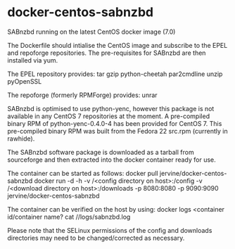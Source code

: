 # docker-centos-sabnzbd
SABnzbd running on the latest CentOS docker image (7.0)

The Dockerfile should intialise the CentOS image and subscribe to the EPEL and repoforge repositories. The pre-requisites for SABnzbd are then installed via yum.

The EPEL repository provides:
tar gzip python-cheetah par2cmdline unzip pyOpenSSL

The repoforge (formerly RPMForge) provides:
unrar

SABnzbd is optimised to use python-yenc, however this package is not available in any CentOS 7 repositories at the moment. A pre-compiled binary RPM of python-yenc-0.4.0-4 has been provided for CentOS 7. This pre-compiled binary RPM was built from the Fedora 22 src.rpm (currently in rawhide).

The SABnzbd software package is downloaded as a tarball from sourceforge and then extracted into the docker container ready for use.

The container can be started as follows:
  docker pull jervine/docker-centos-sabnzbd
  docker run -d -h <optional host name of container> -v /\<config directory on host\>:/config -v /\<download directory on host\>:/downloads -p 8080:8080 -p 9090:9090 jervine/docker-centos-sabnzbd

The container can be verified on the host by using:
  docker logs <container id/container name?
  cat /<config directory on host>/logs/sabnzbd.log

Please note that the SELinux permissions of the config and downloads directories may need to be changed/corrected as necessary.

